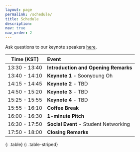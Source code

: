 ```yaml
---
layout: page
permalink: /schedule/
title: Schedule
description:
nav: true
nav_order: 2
---
```


Ask questions to our keynote speakers  <a href="">here</a>.
    

| **Time (KST)** | **Event** |
| :------:   | :------- |
| 13:30 - 13:40 | **Introduction and Opening Remarks** |
| 13:40 - 14:10 | **Keynote 1** - Soonyoung Oh |
| 14:15 - 14:45 | **Keynote 2** - TBD|
| 14:50 - 15:20 | **Keynote 3** - TBD|
| 15:25 - 15:55 | **Keynote 4** - TBD|
| 15:55 - 16:10 | **Coffee Break** |
| 16:00 - 16:30 | **1-minute Pitch** |
| 16:30 - 17:50 | **Social Event** - Student Networking |
| 17:50 - 18:00 | **Closing Remarks**|
{: .table}
{: .table-striped}